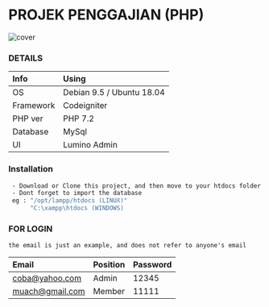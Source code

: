 # PROJEK PENGGAJIAN (PHP)

![cover](https://user-images.githubusercontent.com/38096925/49334882-b7b4e380-f5ae-11e8-94b5-3f7872b9c8a6.png)


### DETAILS

| Info | Using |
| :--- | :---- |
| OS | Debian 9.5 / Ubuntu 18.04 |
| Framework | Codeigniter |
| PHP ver | PHP 7.2 |
| Database | MySql |
| UI | Lumino Admin |

### Installation
```sh
 - Download or Clone this project, and then move to your htdocs folder
 - Dont forget to import the database
 eg : "/opt/lampp/htdocs (LINUX)"
      "C:\xampp\htdocs (WINDOWS)
```

### FOR LOGIN
	the email is just an example, and does not refer to anyone's email

| Email | Position | Password |
| :--- | :---- | :---- |
| coba@yahoo.com | Admin | 12345 |
| muach@gmail.com | Member | 11111 |

